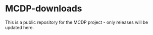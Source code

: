 # MCDP-downloads
This is a public repository for the MCDP project - only releases will be updated here.
